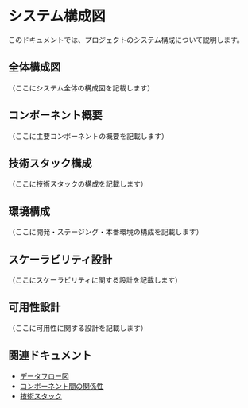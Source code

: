 # システム構成図

このドキュメントでは、プロジェクトのシステム構成について説明します。

## 全体構成図

（ここにシステム全体の構成図を記載します）

## コンポーネント概要

（ここに主要コンポーネントの概要を記載します）

## 技術スタック構成

（ここに技術スタックの構成を記載します）

## 環境構成

（ここに開発・ステージング・本番環境の構成を記載します）

## スケーラビリティ設計

（ここにスケーラビリティに関する設計を記載します）

## 可用性設計

（ここに可用性に関する設計を記載します）

## 関連ドキュメント

- [データフロー図](./data-flow.md)
- [コンポーネント間の関係性](./components.md)
- [技術スタック](../02_tech-stack/frontend.md)
